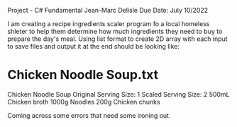 Project - C# Fundamental
Jean-Marc Delisle
Due Date: July 10/2022

I am creating a recipe ingredients scaler program fo a local homeless shleter to help them determine how much ingredients they need to buy to prepare the day's meal. Using list format to create 2D array with each input to save files and output it at the end should be looking like:

Chicken Noodle Soup.txt
================================
Chicken Noodle Soup
Original Serving Size: 1
Scaled Serving Size: 2
500mL Chicken broth
1000g Noodles
200g Chicken chunks


Coming across some errors that need some ironing out. 


